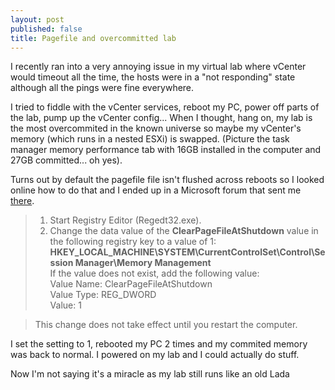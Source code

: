 ```yaml
---
layout: post
published: false
title: Pagefile and overcommitted lab
---
```

I recently ran into a very annoying issue in my virtual lab where vCenter would timeout all the time, the hosts were in a "not responding" state although all the pings were fine everywhere.

I tried to fiddle with the vCenter services, reboot my PC, power off parts of the lab, pump up the vCenter config... When I thought, hang on, my lab is the most overcommited in the known universe so maybe my vCenter's memory (which runs in a nested ESXi) is swapped. (Picture the task manager memory performance tab with 16GB installed in the computer and 27GB committed... oh yes).

Turns out by default the pagefile file isn't flushed across reboots so I looked online how to do that and I ended up in a Microsoft forum that sent me [there](https://support.microsoft.com/en-us/help/314834/how-to-clear-the-windows-paging-file-at-shutdown).

> 1. Start Registry Editor (Regedt32.exe).
> 2. Change the data value of the **ClearPageFileAtShutdown** value in the following registry key to a value of 1:  
>        **HKEY_LOCAL_MACHINE\SYSTEM\CurrentControlSet\Control\Session Manager\Memory Management**  
>  If the value does not exist, add the following value:  
>        Value Name: ClearPageFileAtShutdown  
>        Value Type: REG_DWORD  
>        Value: 1  

>This change does not take effect until you restart the computer.

I set the setting to 1, rebooted my PC 2 times and my commited memory was back to normal. I powered on my lab and I could actually do stuff.

Now I'm not saying it's a miracle as my lab still runs like an old Lada